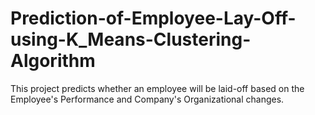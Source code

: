 # Prediction-of-Employee-Lay-Off-using-K_Means-Clustering-Algorithm
This project predicts whether an employee will be laid-off based on the Employee's Performance and Company's Organizational changes.
